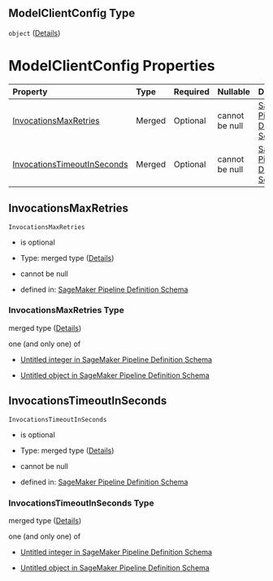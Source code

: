 ## ModelClientConfig Type

`object` ([Details](pipeline-definition-definitions-transformstep-properties-arguments-properties-modelclientconfig.md))

# ModelClientConfig Properties

| Property                                                    | Type   | Required | Nullable       | Defined by                                                                                                                                                                                                                                                                                                              |
| :---------------------------------------------------------- | :----- | :------- | :------------- | :---------------------------------------------------------------------------------------------------------------------------------------------------------------------------------------------------------------------------------------------------------------------------------------------------------------------- |
| [InvocationsMaxRetries](#invocationsmaxretries)             | Merged | Optional | cannot be null | [SageMaker Pipeline Definition Schema](pipeline-definition-definitions-integerargumentvalue.md "https://github.com/jerrypeng7773/sagemaker-model-building-pipeline-definition-JSON-schema/schema/#/definitions/TransformStep/properties/Arguments/properties/ModelClientConfig/properties/InvocationsMaxRetries")       |
| [InvocationsTimeoutInSeconds](#invocationstimeoutinseconds) | Merged | Optional | cannot be null | [SageMaker Pipeline Definition Schema](pipeline-definition-definitions-integerargumentvalue.md "https://github.com/jerrypeng7773/sagemaker-model-building-pipeline-definition-JSON-schema/schema/#/definitions/TransformStep/properties/Arguments/properties/ModelClientConfig/properties/InvocationsTimeoutInSeconds") |

## InvocationsMaxRetries



`InvocationsMaxRetries`

*   is optional

*   Type: merged type ([Details](pipeline-definition-definitions-integerargumentvalue.md))

*   cannot be null

*   defined in: [SageMaker Pipeline Definition Schema](pipeline-definition-definitions-integerargumentvalue.md "https://github.com/jerrypeng7773/sagemaker-model-building-pipeline-definition-JSON-schema/schema/#/definitions/TransformStep/properties/Arguments/properties/ModelClientConfig/properties/InvocationsMaxRetries")

### InvocationsMaxRetries Type

merged type ([Details](pipeline-definition-definitions-integerargumentvalue.md))

one (and only one) of

*   [Untitled integer in SageMaker Pipeline Definition Schema](pipeline-definition-definitions-integerargumentvalue-oneof-0.md "check type definition")

*   [Untitled object in SageMaker Pipeline Definition Schema](pipeline-definition-definitions-getfunction.md "check type definition")

## InvocationsTimeoutInSeconds



`InvocationsTimeoutInSeconds`

*   is optional

*   Type: merged type ([Details](pipeline-definition-definitions-integerargumentvalue.md))

*   cannot be null

*   defined in: [SageMaker Pipeline Definition Schema](pipeline-definition-definitions-integerargumentvalue.md "https://github.com/jerrypeng7773/sagemaker-model-building-pipeline-definition-JSON-schema/schema/#/definitions/TransformStep/properties/Arguments/properties/ModelClientConfig/properties/InvocationsTimeoutInSeconds")

### InvocationsTimeoutInSeconds Type

merged type ([Details](pipeline-definition-definitions-integerargumentvalue.md))

one (and only one) of

*   [Untitled integer in SageMaker Pipeline Definition Schema](pipeline-definition-definitions-integerargumentvalue-oneof-0.md "check type definition")

*   [Untitled object in SageMaker Pipeline Definition Schema](pipeline-definition-definitions-getfunction.md "check type definition")
